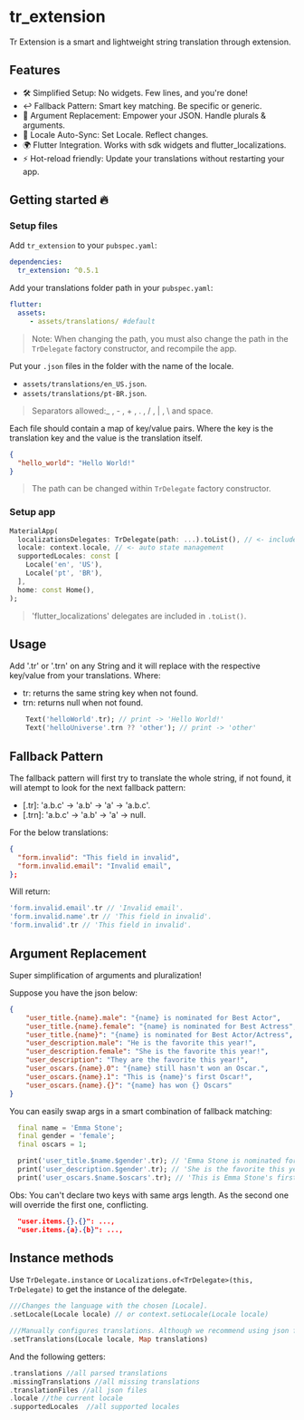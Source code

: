 
# tr_extension

Tr Extension is a smart and lightweight string translation through extension.

## Features

- 🛠️ Simplified Setup: No widgets. Few lines, and you're done!
- ↩️ Fallback Pattern: Smart key matching. Be specific or generic.
- 🔀 Argument Replacement: Empower your JSON. Handle plurals & arguments.
- 🔄 Locale Auto-Sync: Set Locale. Reflect changes.
- 🌍 Flutter Integration. Works with sdk widgets and flutter_localizations.
- ⚡️ Hot-reload friendly: Update your translations without restarting your app.

## Getting started 🔥

### Setup files

Add `tr_extension` to your `pubspec.yaml`:

```yaml
dependencies:
  tr_extension: ^0.5.1
```

Add your translations folder path in your `pubspec.yaml`:

```yaml
flutter:
  assets:
     - assets/translations/ #default
```

> Note: When changing the path, you must also change the path in the `TrDelegate` factory constructor, and recompile the app.

Put your `.json` files in the folder with the name of the locale.

- `assets/translations/en_US.json`.
- `assets/translations/pt-BR.json`.

> Separators allowed:_ , - , + , . , / , | , \ and space.

Each file should contain a map of key/value pairs. Where the key is the translation key and the value is the translation itself.

```json
{
  "hello_world": "Hello World!"
}
```

> The path can be changed within `TrDelegate` factory constructor.

### Setup app

```dart
MaterialApp(
  localizationsDelegates: TrDelegate(path: ...).toList(), // <- includes flutter_localizations
  locale: context.locale, // <- auto state management
  supportedLocales: const [
    Locale('en', 'US'),
    Locale('pt', 'BR'),
  ],
  home: const Home(),
);
```

> 'flutter_localizations' delegates are included in `.toList()`.

## Usage

Add '.tr' or '.trn' on any String and it will replace with the respective key/value from your translations. Where:

- tr: returns the same string key when not found.
- trn: returns null when not found.

```dart
    Text('helloWorld'.tr); // print -> 'Hello World!'
    Text('helloUniverse'.trn ?? 'other'); // print -> 'other'
```

## Fallback Pattern

The fallback pattern will first try to translate the whole string, if not found, it will atempt to look for the next fallback pattern:

- [.tr]: 'a.b.c' -> 'a.b' -> 'a' -> 'a.b.c'.
- [.trn]: 'a.b.c' -> 'a.b' -> 'a' -> null.

For the below translations:

```json
{
  "form.invalid": "This field in invalid",
  "form.invalid.email": "Invalid email",
};
```

Will return:

```dart
'form.invalid.email'.tr // 'Invalid email'.
'form.invalid.name'.tr // 'This field in invalid'.
'form.invalid'.tr // 'This field in invalid'.
```

## Argument Replacement

Super simplification of arguments and pluralization!

Suppose you have the json below:

```json
{
    "user_title.{name}.male": "{name} is nominated for Best Actor",
    "user_title.{name}.female": "{name} is nominated for Best Actress",
    "user_title.{name}": "{name} is nominated for Best Actor/Actress",
    "user_description.male": "He is the favorite this year!",
    "user_description.female": "She is the favorite this year!",
    "user_description": "They are the favorite this year!",
    "user_oscars.{name}.0": "{name} still hasn't won an Oscar.",
    "user_oscars.{name}.1": "This is {name}'s first Oscar!",
    "user_oscars.{name}.{}": "{name} has won {} Oscars"
}
```

You can easily swap args in a smart combination of fallback matching:

```dart
  final name = 'Emma Stone';
  final gender = 'female';
  final oscars = 1;

  print('user_title.$name.$gender'.tr); // 'Emma Stone is nominated for Best Actress'
  print('user_description.$gender'.tr); // 'She is the favorite this year!'
  print('user_oscars.$name.$oscars'.tr); // 'This is Emma Stone's first Oscar!'
```

Obs: You can't declare two keys with same args length. As the second one will override the first one, conflicting.

```json
  "user.items.{}.{}": ...,
  "user.items.{a}.{b}": ...,
```

## Instance methods

Use `TrDelegate.instance` or `Localizations.of<TrDelegate>(this, TrDelegate)` to get the instance of the delegate.

```dart
///Changes the language with the chosen [Locale].
.setLocale(Locale locale) // or context.setLocale(Locale locale)

///Manually configures translations. Although we recommend using json files as described above.
.setTranslations(Locale locale, Map translations)
```

And the following getters:

```dart
.translations //all parsed translations
.missingTranslations //all missing translations
.translationFiles //all json files
.locale //the current locale
.supportedLocales  //all supported locales

```
